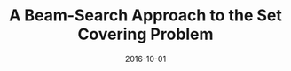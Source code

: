 ---
title: "A Beam-Search Approach to the Set Covering Problem"
collection: publications
permalink: 
venue: "SCOPUS 3"
excerpt: 
date: 2016-10-01
paperurl:
citation: 'Victor Reyes, Ignacio Araya, Broderick Crawford, Ricardo Soto, Eduardo Olguín, <i>A Beam-Search Approach to the Set Covering Problem</i>, 5th Computer Science On-line Conference, pp.395-402, 2016'
---